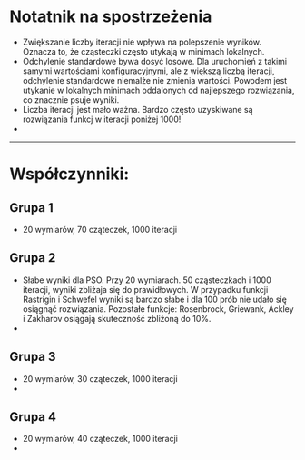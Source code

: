 # Notatnik na spostrzeżenia

- Zwiększanie liczby iteracji nie wpływa na polepszenie wyników. Oznacza to, że cząsteczki często utykają w minimach lokalnych.
- Odchylenie standardowe bywa dosyć losowe. Dla uruchomień z takimi samymi wartościami konfiguracyjnymi, ale z większą liczbą iteracji, odchylenie standardowe niemalże nie zmienia wartości. Powodem jest utykanie w lokalnych minimach oddalonych od najlepszego rozwiązania, co znacznie psuje wyniki.
- Liczba iteracji jest mało ważna. Bardzo często uzyskiwane są rozwiązania funkcj w iteracji poniżej 1000!
- 

---
# Współczynniki:
## Grupa 1
- 20 wymiarów, 70 cząteczek, 1000 iteracji

## Grupa 2
- Słabe wyniki dla PSO. Przy 20 wymiarach. 50 cząsteczkach i 1000 iteracji, wyniki zbliżaja się do prawidłowych. W przypadku funkcji Rastrigin i Schwefel wyniki są bardzo słabe i dla 100 prób nie udało się osiągnąć rozwiązania. Pozostałe funkcje: Rosenbrock, Griewank, Ackley i Zakharov osiągają skuteczność zbliżoną do 10%.
- 


## Grupa 3
- 20 wymiarów, 30 cząteczek, 1000 iteracji
- 

## Grupa 4
- 20 wymiarów, 40 cząteczek, 1000 iteracji
- 
